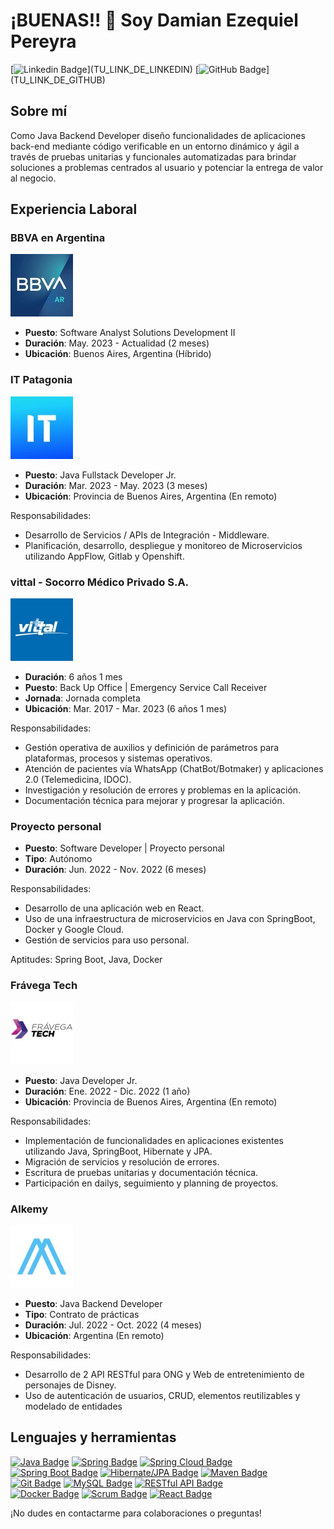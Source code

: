 # ¡BUENAS!! 👋 Soy **Damian Ezequiel Pereyra**

[![Linkedin Badge](https://img.shields.io/badge/-DamianPereyra-blue?style=flat-square&logo=Linkedin&logoColor=white&link=[TU_LINK_DE_LINKEDIN](https://www.linkedin.com/in/dp-java-developer/))](TU_LINK_DE_LINKEDIN)
[![GitHub Badge](https://img.shields.io/badge/-GitHub-181717?style=flat-square&logo=GitHub&logoColor=white&link=[TU_LINK_DE_GITHUB](https://github.com/Damian-Pereyra-dv/))](TU_LINK_DE_GITHUB)


## Sobre mí
Como Java Backend Developer diseño funcionalidades de aplicaciones back-end mediante código verificable en un entorno dinámico y ágil a través de pruebas unitarias y funcionales automatizadas para brindar soluciones a problemas centrados al usuario y potenciar la entrega de valor al negocio. 

## Experiencia Laboral

### BBVA en Argentina
![Logo de BBVA](logo_bbva.jpeg)

- **Puesto**: Software Analyst Solutions Development II
- **Duración**: May. 2023 - Actualidad (2 meses)
- **Ubicación**: Buenos Aires, Argentina (Híbrido)

### IT Patagonia
![Logo de IT Patagonia](logo_it_patagonia.jpeg)

- **Puesto**: Java Fullstack Developer Jr.
- **Duración**: Mar. 2023 - May. 2023 (3 meses)
- **Ubicación**: Provincia de Buenos Aires, Argentina (En remoto)

Responsabilidades:
- Desarrollo de Servicios / APIs de Integración - Middleware.
- Planificación, desarrollo, despliegue y monitoreo de Microservicios utilizando AppFlow, Gitlab y Openshift.

### vittal - Socorro Médico Privado S.A.
![Logo de vittal](logo_vittal.jpeg)

- **Duración**: 6 años 1 mes
- **Puesto**: Back Up Office | Emergency Service Call Receiver
- **Jornada**: Jornada completa
- **Ubicación**: Mar. 2017 - Mar. 2023 (6 años 1 mes)

Responsabilidades:
- Gestión operativa de auxilios y definición de parámetros para plataformas, procesos y sistemas operativos.
- Atención de pacientes vía WhatsApp (ChatBot/Botmaker) y aplicaciones 2.0 (Telemedicina, IDOC).
- Investigación y resolución de errores y problemas en la aplicación.
- Documentación técnica para mejorar y progresar la aplicación.

### Proyecto personal
- **Puesto**: Software Developer | Proyecto personal
- **Tipo**: Autónomo
- **Duración**: Jun. 2022 - Nov. 2022 (6 meses)

Responsabilidades:
- Desarrollo de una aplicación web en React.
- Uso de una infraestructura de microservicios en Java con SpringBoot, Docker y Google Cloud.
- Gestión de servicios para uso personal.

Aptitudes: Spring Boot, Java, Docker

### Frávega Tech
![Logo de Frávega Tech](logo_fravega_tech.jpeg)

- **Puesto**: Java Developer Jr.
- **Duración**: Ene. 2022 - Dic. 2022 (1 año)
- **Ubicación**: Provincia de Buenos Aires, Argentina (En remoto)

Responsabilidades:
- Implementación de funcionalidades en aplicaciones existentes utilizando Java, SpringBoot, Hibernate y JPA.
- Migración de servicios y resolución de errores.
- Escritura de pruebas unitarias y documentación técnica.
- Participación en dailys, seguimiento y planning de proyectos.

### Alkemy
![Logo de Alkemy](logo_alkemy.jpeg)

- **Puesto**: Java Backend Developer
- **Tipo**: Contrato de prácticas
- **Duración**: Jul. 2022 - Oct. 2022 (4 meses)
- **Ubicación**: Argentina (En remoto)

Responsabilidades:
- Desarrollo de 2 API RESTful para ONG y Web de entretenimiento de personajes de Disney.
- Uso de autenticación de usuarios, CRUD, elementos reutilizables y modelado de entidades

## Lenguajes y herramientas
[![Java Badge](https://img.shields.io/badge/-Java-007396?style=flat-square&logo=java&logoColor=white)](ENLACE_A_TU_PERFIL_DE_JAVA)
[![Spring Badge](https://img.shields.io/badge/-Spring-6DB33F?style=flat-square&logo=spring&logoColor=white)](ENLACE_A_TU_PERFIL_DE_SPRING)
[![Spring Cloud Badge](https://img.shields.io/badge/-Spring%20Cloud-F89820?style=flat-square&logo=spring&logoColor=white)](ENLACE_A_TU_PERFIL_DE_SPRING_CLOUD) <br>
[![Spring Boot Badge](https://img.shields.io/badge/-Spring%20Boot-6DB33F?style=flat-square&logo=spring-boot&logoColor=white)](ENLACE_A_TU_PERFIL_DE_SPRING_BOOT)
[![Hibernate/JPA Badge](https://img.shields.io/badge/-Hibernate/JPA-59666C?style=flat-square)](ENLACE_A_TU_PERFIL_DE_HIBERNATE_JPA)
[![Maven Badge](https://img.shields.io/badge/-Maven-C71A36?style=flat-square&logo=apache-maven&logoColor=white)](ENLACE_A_TU_PERFIL_DE_MAVEN) <br>
[![Git Badge](https://img.shields.io/badge/-Git-F05032?style=flat-square&logo=git&logoColor=white)](ENLACE_A_TU_PERFIL_DE_GIT)
[![MySQL Badge](https://img.shields.io/badge/-MySQL-4479A1?style=flat-square&logo=mysql&logoColor=white)](ENLACE_A_TU_PERFIL_DE_MYSQL)
[![RESTful API Badge](https://img.shields.io/badge/-RESTful%20API-336791?style=flat-square)](ENLACE_A_TU_PERFIL_DE_RESTFUL_API) <br>
[![Docker Badge](https://img.shields.io/badge/-Docker-2496ED?style=flat-square&logo=docker&logoColor=white)](ENLACE_A_TU_PERFIL_DE_DOCKER)
[![Scrum Badge](https://img.shields.io/badge/-Scrum-6DB33F?style=flat-square&logo=agile&logoColor=white)](ENLACE_A_TU_PERFIL_DE_SCRUM)
[![React Badge](https://img.shields.io/badge/-React-61DAFB?style=flat-square&logo=react&logoColor=white)](ENLACE_A_TU_PERFIL_DE_REACT)



¡No dudes en contactarme para colaboraciones o preguntas!

